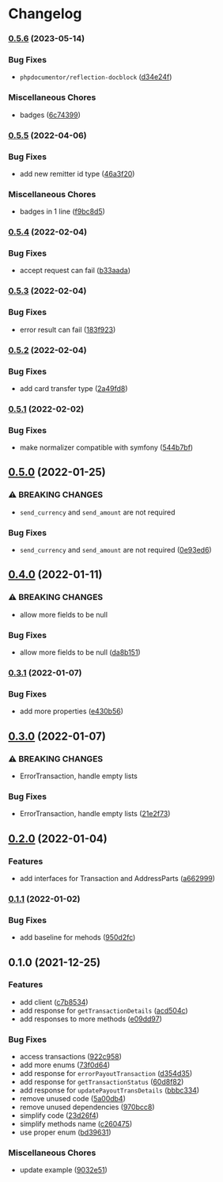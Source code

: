 # Changelog

### [0.5.6](https://www.github.com/brokeyourbike/remit-one-api-client-php/compare/v0.5.5...v0.5.6) (2023-05-14)


### Bug Fixes

* `phpdocumentor/reflection-docblock` ([d34e24f](https://www.github.com/brokeyourbike/remit-one-api-client-php/commit/d34e24fe7f171c2cc0f6aaced757326d4a55b35c))


### Miscellaneous Chores

* badges ([6c74399](https://www.github.com/brokeyourbike/remit-one-api-client-php/commit/6c74399a0c27378f25ab7ad8133f64597c2ce249))

### [0.5.5](https://www.github.com/brokeyourbike/remit-one-api-client-php/compare/v0.5.4...v0.5.5) (2022-04-06)


### Bug Fixes

* add new remitter id type ([46a3f20](https://www.github.com/brokeyourbike/remit-one-api-client-php/commit/46a3f201b0212a20f48cc58be30dcea9c38f1506))


### Miscellaneous Chores

* badges in 1 line ([f9bc8d5](https://www.github.com/brokeyourbike/remit-one-api-client-php/commit/f9bc8d546dad888f360543d938c00ba0e3adcc22))

### [0.5.4](https://www.github.com/brokeyourbike/remit-one-api-client-php/compare/v0.5.3...v0.5.4) (2022-02-04)


### Bug Fixes

* accept request can fail ([b33aada](https://www.github.com/brokeyourbike/remit-one-api-client-php/commit/b33aadab108f604d63d554b4dbe9a6210d65d90a))

### [0.5.3](https://www.github.com/brokeyourbike/remit-one-api-client-php/compare/v0.5.2...v0.5.3) (2022-02-04)


### Bug Fixes

* error result can fail ([183f923](https://www.github.com/brokeyourbike/remit-one-api-client-php/commit/183f923cda1af7c7a685dbb80f7c122b7f97f373))

### [0.5.2](https://www.github.com/brokeyourbike/remit-one-api-client-php/compare/v0.5.1...v0.5.2) (2022-02-04)


### Bug Fixes

* add card transfer type ([2a49fd8](https://www.github.com/brokeyourbike/remit-one-api-client-php/commit/2a49fd858464b851dd1a9eb9126240068e45f62a))

### [0.5.1](https://www.github.com/brokeyourbike/remit-one-api-client-php/compare/v0.5.0...v0.5.1) (2022-02-02)


### Bug Fixes

* make normalizer compatible with symfony ([544b7bf](https://www.github.com/brokeyourbike/remit-one-api-client-php/commit/544b7bf0c6b54c86b13f169629cf46ffaf8d059b))

## [0.5.0](https://www.github.com/brokeyourbike/remit-one-api-client-php/compare/v0.4.0...v0.5.0) (2022-01-25)


### ⚠ BREAKING CHANGES

* `send_currency` and `send_amount` are not required

### Bug Fixes

* `send_currency` and `send_amount` are not required ([0e93ed6](https://www.github.com/brokeyourbike/remit-one-api-client-php/commit/0e93ed666b76616abceb164740977f9369ff20c5))

## [0.4.0](https://www.github.com/brokeyourbike/remit-one-api-client-php/compare/v0.3.1...v0.4.0) (2022-01-11)


### ⚠ BREAKING CHANGES

* allow more fields to be null

### Bug Fixes

* allow more fields to be null ([da8b151](https://www.github.com/brokeyourbike/remit-one-api-client-php/commit/da8b151be82407b5232fc26031aa193bf3595bf2))

### [0.3.1](https://www.github.com/brokeyourbike/remit-one-api-client-php/compare/v0.3.0...v0.3.1) (2022-01-07)


### Bug Fixes

* add more properties ([e430b56](https://www.github.com/brokeyourbike/remit-one-api-client-php/commit/e430b56b629514d0cb094b212b942b30d867e9df))

## [0.3.0](https://www.github.com/brokeyourbike/remit-one-api-client-php/compare/v0.2.0...v0.3.0) (2022-01-07)


### ⚠ BREAKING CHANGES

* ErrorTransaction, handle empty lists

### Bug Fixes

* ErrorTransaction, handle empty lists ([21e2f73](https://www.github.com/brokeyourbike/remit-one-api-client-php/commit/21e2f7364702a8884a6dfda54278e2d7b0cfaadf))

## [0.2.0](https://www.github.com/brokeyourbike/remit-one-api-client-php/compare/v0.1.1...v0.2.0) (2022-01-04)


### Features

* add interfaces for Transaction and AddressParts ([a662999](https://www.github.com/brokeyourbike/remit-one-api-client-php/commit/a662999dfbee38766fee30b590bc4d7973462eda))

### [0.1.1](https://www.github.com/brokeyourbike/remit-one-api-client-php/compare/v0.1.0...v0.1.1) (2022-01-02)


### Bug Fixes

* add baseline for mehods ([950d2fc](https://www.github.com/brokeyourbike/remit-one-api-client-php/commit/950d2fc50a3d5d60fb5d66944f15a60e1309e48e))

## 0.1.0 (2021-12-25)


### Features

* add client ([c7b8534](https://www.github.com/brokeyourbike/remit-one-api-client-php/commit/c7b853424b82455d134f0688fef1831f638d484e))
* add response for `getTransactionDetails` ([acd504c](https://www.github.com/brokeyourbike/remit-one-api-client-php/commit/acd504c6e4434037e2557c6f0b9b3918210e8e77))
* add responses to more methods ([e09dd97](https://www.github.com/brokeyourbike/remit-one-api-client-php/commit/e09dd9730f10013fadb7953d1183f1aef73ec9c7))


### Bug Fixes

* access transactions ([922c958](https://www.github.com/brokeyourbike/remit-one-api-client-php/commit/922c958158db8d95a2f7478c5ca1f6146000adc9))
* add more enums ([73f0d64](https://www.github.com/brokeyourbike/remit-one-api-client-php/commit/73f0d6459ba541c842687c5bf97097c582814378))
* add response for `errorPayoutTransaction` ([d354d35](https://www.github.com/brokeyourbike/remit-one-api-client-php/commit/d354d3573f4529eec5ce405462ec877652465d1a))
* add response for `getTransactionStatus` ([60d8f82](https://www.github.com/brokeyourbike/remit-one-api-client-php/commit/60d8f820d0a4cab55c084dd12a509db1313611f9))
* add response for `updatePayoutTransDetails` ([bbbc334](https://www.github.com/brokeyourbike/remit-one-api-client-php/commit/bbbc3346fd240293303256454a875db1bf725293))
* remove unused code ([5a00db4](https://www.github.com/brokeyourbike/remit-one-api-client-php/commit/5a00db42200192825bda7de6951104d7bec67c80))
* remove unused dependencies ([970bcc8](https://www.github.com/brokeyourbike/remit-one-api-client-php/commit/970bcc8fdf189c272eb931131e2a77dabcfc16da))
* simplify code ([23d26f4](https://www.github.com/brokeyourbike/remit-one-api-client-php/commit/23d26f4f5c58e5202a60bc19e2852d03afd9cdbc))
* simplify methods name ([c260475](https://www.github.com/brokeyourbike/remit-one-api-client-php/commit/c26047589cdf008894e36907af844860a5d01966))
* use proper enum ([bd39631](https://www.github.com/brokeyourbike/remit-one-api-client-php/commit/bd39631a1ae13b2661dc58553524d198642db8d8))


### Miscellaneous Chores

* update example ([9032e51](https://www.github.com/brokeyourbike/remit-one-api-client-php/commit/9032e51a5f532d26c631ac33485c5971ba921027))
